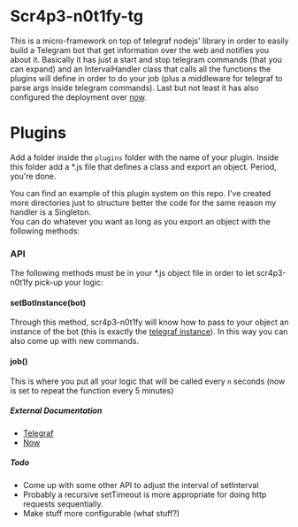 # Scr4p3-n0t1fy-tg

This is a micro-framework on top of telegraf nodejs' library in order to easily build a Telegram bot that get information over the web and notifies you about it.
Basically it has just a start and stop telegram commands (that you can expand) and an IntervalHandler class that calls all the functions the plugins will define in order to do your job (plus a middleware for telegraf to parse args inside telegram commands).
Last but not least it has also configured the deployment over [now](https://zeit.co/now).

# Plugins

Add a folder inside the `plugins` folder with the name of your plugin.
Inside this folder add a \*.js file that defines a class and export an object. Period, you're done.

You can find an example of this plugin system on this repo. I've created more directories just to structure better the code for the same reason my handler is a Singleton.<br>You can do whatever you want as long as you export an object with the following methods:

### API

The following methods must be in your \*.js object file in order to let scr4p3-n0t1fy pick-up your logic:

#### setBotInstance(bot)

Through this method, scr4p3-n0t1fy will know how to pass to your object an instance of the bot (this is exactly the [telegraf instance](https://telegraf.js.org/#/)). In this way you can also come up with new commands.

#### job()

This is where you put all your logic that will be called every `n` seconds (now is set to repeat the function every 5 minutes)

##### External Documentation

- [Telegraf](https://telegraf.js.org/)
- [Now](https://zeit.co/docs)

##### Todo

- Come up with some other API to adjust the interval of setInterval
- Probably a recursive setTimeout is more appropriate for doing http requests sequentially.
- Make stuff more configurable (what stuff?)
